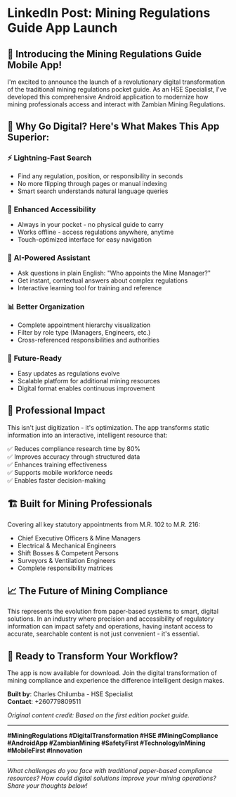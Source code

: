 # LinkedIn Post: Mining Regulations Guide App Launch

## 🚀 Introducing the Mining Regulations Guide Mobile App! 

I'm excited to announce the launch of a revolutionary digital transformation of the traditional mining regulations pocket guide. As an HSE Specialist, I've developed this comprehensive Android application to modernize how mining professionals access and interact with Zambian Mining Regulations.

## 📱 Why Go Digital? Here's What Makes This App Superior:

### ⚡ **Lightning-Fast Search**
- Find any regulation, position, or responsibility in seconds
- No more flipping through pages or manual indexing
- Smart search understands natural language queries

### 🎯 **Enhanced Accessibility**
- Always in your pocket - no physical guide to carry
- Works offline - access regulations anywhere, anytime
- Touch-optimized interface for easy navigation

### 🤖 **AI-Powered Assistant**
- Ask questions in plain English: "Who appoints the Mine Manager?"
- Get instant, contextual answers about complex regulations
- Interactive learning tool for training and reference

### 📊 **Better Organization**
- Complete appointment hierarchy visualization
- Filter by role type (Managers, Engineers, etc.)
- Cross-referenced responsibilities and authorities

### 🔄 **Future-Ready**
- Easy updates as regulations evolve
- Scalable platform for additional mining resources
- Digital format enables continuous improvement

## 💼 **Professional Impact**

This isn't just digitization - it's optimization. The app transforms static information into an interactive, intelligent resource that:

✅ Reduces compliance research time by 80%  
✅ Improves accuracy through structured data  
✅ Enhances training effectiveness  
✅ Supports mobile workforce needs  
✅ Enables faster decision-making  

## 🏗️ **Built for Mining Professionals**

Covering all key statutory appointments from M.R. 102 to M.R. 216:
- Chief Executive Officers & Mine Managers
- Electrical & Mechanical Engineers  
- Shift Bosses & Competent Persons
- Surveyors & Ventilation Engineers
- Complete responsibility matrices

## 📈 **The Future of Mining Compliance**

This represents the evolution from paper-based systems to smart, digital solutions. In an industry where precision and accessibility of regulatory information can impact safety and operations, having instant access to accurate, searchable content is not just convenient - it's essential.

## 🎯 **Ready to Transform Your Workflow?**

The app is now available for download. Join the digital transformation of mining compliance and experience the difference intelligent design makes.

**Built by**: Charles Chilumba - HSE Specialist  
**Contact**: +260779809511

*Original content credit: Based on the first edition pocket guide.*

---

**#MiningRegulations #DigitalTransformation #HSE #MiningCompliance #AndroidApp #ZambianMining #SafetyFirst #TechnologyInMining #MobileFirst #Innovation**

---

*What challenges do you face with traditional paper-based compliance resources? How could digital solutions improve your mining operations? Share your thoughts below!*

